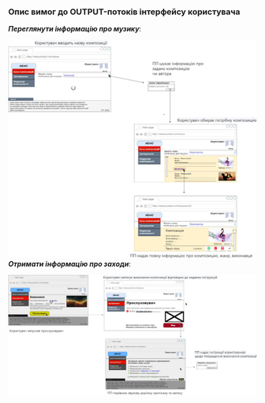 ### Опис вимог до OUTPUT-потоків інтерфейсу користувача
***Переглянути інформацію про музику***:

![Картинку не знайдено](https://github.com/oleksandrblazhko/ai202-matnenko/blob/ai202-matnenko-with_laboratory_work_4/1-SoftwareRequirements/1.4-FuncNonFuncRequirements/1.4.4-NFRUserInterfaceOUTPUT/NFR1.jpg)  
***Отримати інформацію про заходи***:

![Картинку не знайдено](https://github.com/oleksandrblazhko/ai202-matnenko/blob/ai202-matnenko-with_laboratory_work_4/1-SoftwareRequirements/1.4-FuncNonFuncRequirements/1.4.4-NFRUserInterfaceOUTPUT/NFR2.jpg)

